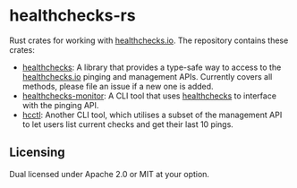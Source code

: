 # healthchecks-rs

Rust crates for working with [healthchecks.io]. The repository contains these crates:

- [healthchecks]: A library that provides a type-safe way to access to the [healthchecks.io] pinging and management APIs. Currently covers all methods, please file an issue if a new one is added.
- [healthchecks-monitor]: A CLI tool that uses [healthchecks] to interface with the pinging API.
- [hcctl]: Another CLI tool, which utilises a subset of the management API to let users list current checks and get their last 10 pings.

## Licensing

Dual licensed under Apache 2.0 or MIT at your option.

[healthchecks.io]: https://healthchecks.io
[healthchecks]: healthchecks
[healthchecks-monitor]: monitor
[hcctl]: hcctl
